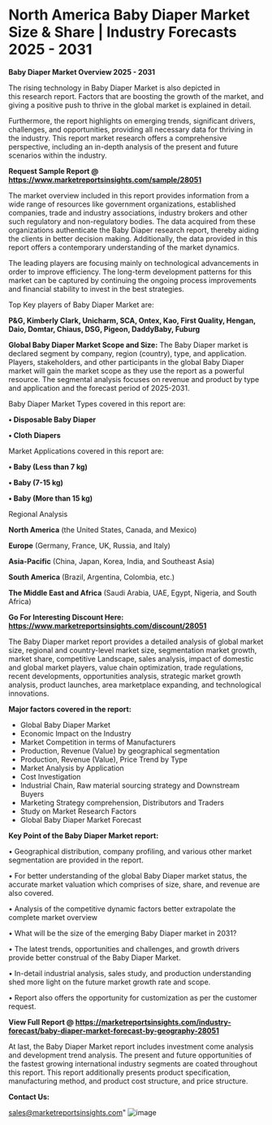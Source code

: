 # North America Baby Diaper Market Size & Share | Industry Forecasts 2025 - 2031

<Strong> Baby Diaper Market Overview 2025 - 2031</strong>

The rising technology in Baby Diaper Market is also depicted in this research report. Factors that are boosting the growth of the market, and giving a positive push to thrive in the global market is explained in detail.

Furthermore, the report highlights on emerging trends, significant drivers, challenges, and opportunities, providing all necessary data for thriving in the industry. This report market research offers a comprehensive perspective, including an in-depth analysis of the present and future scenarios within the industry.

<strong>Request Sample Report @ <a href=https://www.marketreportsinsights.com/sample/28051>https://www.marketreportsinsights.com/sample/28051</a></strong>

The market overview included in this report provides information from a wide range of resources like government organizations, established companies, trade and industry associations, industry brokers and other such regulatory and non-regulatory bodies. The data acquired from these organizations authenticate the Baby Diaper research report, thereby aiding the clients in better decision making. Additionally, the data provided in this report offers a contemporary understanding of the market dynamics.

The leading players are focusing mainly on technological advancements in order to improve efficiency. The long-term development patterns for this market can be captured by continuing the ongoing process improvements and financial stability to invest in the best strategies.

Top Key players of Baby Diaper Market are:

<strong>P&G, Kimberly Clark, Unicharm, SCA, Ontex, Kao, First Quality, Hengan, Daio, Domtar, Chiaus, DSG, Pigeon, DaddyBaby, Fuburg</strong>

<strong><b>Global Baby Diaper Market Scope and Size:</b></strong>
The Baby Diaper market is declared segment by company, region (country), type, and application. Players, stakeholders, and other participants in the global Baby Diaper market will gain the market scope as they use the report as a powerful resource. The segmental analysis focuses on revenue and product by type and application and the forecast period of 2025-2031.

Baby Diaper Market Types covered in this report are:

<strong>• Disposable Baby Diaper

• Cloth Diapers</strong>

Market Applications covered in this report are:

<strong>• Baby (Less than 7 kg)

• Baby (7-15 kg)

• Baby (More than 15 kg)</strong> 

Regional Analysis

<strong>North America</strong> (the United States, Canada, and Mexico)

<strong>Europe</strong> (Germany, France, UK, Russia, and Italy)

<strong>Asia-Pacific</strong> (China, Japan, Korea, India, and Southeast Asia)

<strong>South America</strong> (Brazil, Argentina, Colombia, etc.)

<strong>The Middle East and Africa</strong> (Saudi Arabia, UAE, Egypt, Nigeria, and South Africa)

<strong>Go For Interesting Discount Here: <a href=https://www.marketreportsinsights.com/discount/28051>https://www.marketreportsinsights.com/discount/28051</a></strong>

The Baby Diaper market report provides a detailed analysis of global market size, regional and country-level market size, segmentation market growth, market share, competitive Landscape, sales analysis, impact of domestic and global market players, value chain optimization, trade regulations, recent developments, opportunities analysis, strategic market growth analysis, product launches, area marketplace expanding, and technological innovations.

<strong><b>Major factors covered in the report:</b></strong>
<ul>
  <li>Global Baby Diaper Market </li>
  <li>Economic Impact on the Industry</li>
  <li>Market Competition in terms of Manufacturers</li>
  <li>Production, Revenue (Value) by geographical segmentation</li>
  <li>Production, Revenue (Value), Price Trend by Type</li>
  <li>Market Analysis by Application</li>
  <li>Cost Investigation</li>
  <li>Industrial Chain, Raw material sourcing strategy and Downstream Buyers</li>
  <li>Marketing Strategy comprehension, Distributors and Traders</li>
  <li>Study on Market Research Factors</li>
  <li>Global Baby Diaper Market Forecast</li>
</ul>

<strong><b>Key Point of the Baby Diaper Market report:</b></strong>

• Geographical distribution, company profiling, and various other market segmentation are provided in the report.

• For better understanding of the global Baby Diaper market status, the accurate market valuation which comprises of size, share, and revenue are also covered.

• Analysis of the competitive dynamic factors better extrapolate the complete market overview

• What will be the size of the emerging Baby Diaper market in 2031?

• The latest trends, opportunities and challenges, and growth drivers provide better construal of the Baby Diaper Market.

• In-detail industrial analysis, sales study, and production understanding shed more light on the future market growth rate and scope.

• Report also offers the opportunity for customization as per the customer request.

<strong><b>View Full Report @ <a href=https://marketreportsinsights.com/industry-forecast/baby-diaper-market-forecast-by-geography-28051>https://marketreportsinsights.com/industry-forecast/baby-diaper-market-forecast-by-geography-28051</a></b></strong>


At last, the Baby Diaper Market report includes investment come analysis and development trend analysis. The present and future opportunities of the fastest growing international industry segments are coated throughout this report. This report additionally presents product specification, manufacturing method, and product cost structure, and price structure.

<strong>Contact Us:</strong>

sales@marketreportsinsights.com"
![image](https://github.com/user-attachments/assets/5b4fb041-53f9-48d3-b1cc-353b899a01ee)
